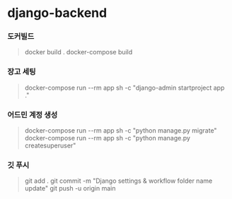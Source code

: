 # django-backend


### 도커빌드
> docker build .
> docker-compose build



### 장고 세팅
> docker-compose run --rm app sh -c "django-admin startproject app ."

### 어드민 계정 생성
> docker-compose run --rm app sh -c "python manage.py migrate"
> docker-compose run --rm app sh -c "python manage.py createsuperuser"

### 깃 푸시
> git add . 
> git commit -m "Django settings & workflow folder name update"
> git push -u origin main